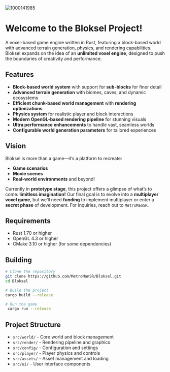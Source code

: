 ![1000141985](https://github.com/user-attachments/assets/2f9f0964-5cc5-4321-a641-fd4fd098e097)

# Welcome to the Bloksel Project!

A voxel-based game engine written in Rust, featuring a block-based world with advanced terrain generation, physics, and rendering capabilities. Bloksel expands on the idea of an **unlimited voxel engine**, designed to push the boundaries of creativity and performance.

## Features

- **Block-based world system** with support for **sub-blocks** for finer detail  
- **Advanced terrain generation** with biomes, caves, and dynamic ecosystems  
- **Efficient chunk-based world management** with **rendering optimizations**  
- **Physics system** for realistic player and block interactions  
- **Modern OpenGL-based rendering pipeline** for stunning visuals  
- **Ultra performance enhancements** to handle vast, seamless worlds  
- **Configurable world generation parameters** for tailored experiences  

## Vision  

Bloksel is more than a game—it’s a platform to recreate:  
- **Game scenarios**  
- **Movie scenes**  
- **Real-world environments** and beyond!  

Currently in **prototype stage**, this project offers a glimpse of what’s to come: **limitless imagination!** Our final goal is to evolve into a **multiplayer voxel game**, but we’ll need **funding** to implement multiplayer or enter a **secret phase** of development. For inquiries, reach out to `MetroManSR`.  

## Requirements  

- Rust 1.70 or higher  
- OpenGL 4.3 or higher  
- CMake 3.10 or higher (for some dependencies)  

## Building  

```bash  
# Clone the repository  
git clone https://github.com/MetroManSR/Bloksel.git  
cd Bloksel  

# Build the project  
cargo build --release  

# Run the game  
 cargo run --release  
```  

## Project Structure  

- `src/world/` - Core world and block management  
- `src/render/` - Rendering pipeline and graphics  
- `src/config/` - Configuration and settings  
- `src/player/` - Player physics and controls  
- `src/assets/` - Asset management and loading  
- `src/ui/` - User interface components  
